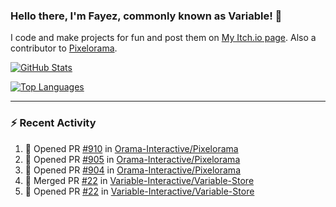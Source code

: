 ### Hello there, I'm Fayez, commonly known as Variable! 👋
I code and make projects for fun and post them on [My Itch.io page](https://variable-industries.itch.io/). Also a contributor to [Pixelorama](https://github.com/Orama-Interactive/Pixelorama).

[![GitHub Stats](https://github-readme-stats.vercel.app/api/?username=Variable-ind&show_icons=true&theme=merko)](https://github.com/anuraghazra/github-readme-stats)

[![Top Languages](https://github-readme-stats.vercel.app/api/top-langs/?username=Variable-ind&layout=compact&theme=merko)](https://github.com/anuraghazra/github-readme-stats)

---

### :zap: Recent Activity

<!--START_SECTION:activity-->
1. 💪 Opened PR [#910](https://github.com/Orama-Interactive/Pixelorama/pull/910) in [Orama-Interactive/Pixelorama](https://github.com/Orama-Interactive/Pixelorama)
2. 💪 Opened PR [#905](https://github.com/Orama-Interactive/Pixelorama/pull/905) in [Orama-Interactive/Pixelorama](https://github.com/Orama-Interactive/Pixelorama)
3. 💪 Opened PR [#904](https://github.com/Orama-Interactive/Pixelorama/pull/904) in [Orama-Interactive/Pixelorama](https://github.com/Orama-Interactive/Pixelorama)
4. 🎉 Merged PR [#22](https://github.com/Variable-Interactive/Variable-Store/pull/22) in [Variable-Interactive/Variable-Store](https://github.com/Variable-Interactive/Variable-Store)
5. 💪 Opened PR [#22](https://github.com/Variable-Interactive/Variable-Store/pull/22) in [Variable-Interactive/Variable-Store](https://github.com/Variable-Interactive/Variable-Store)
<!--END_SECTION:activity-->

<!--
**Variable-ind/Variable-ind** is a ✨ _special_ ✨ repository because its `README.md` (this file) appears on your GitHub profile.

Here are some ideas to get you started:
- 🌱 I’m currently studying at ...
- 🔭 I’m currently working on ...
- 👯 I’m looking to collaborate on ...
- 🤔 I’m looking for help with ...
- 💬 Ask me about ...
- 📫 How to reach me: ...
- ⚡ Fun fact: ...
-->

